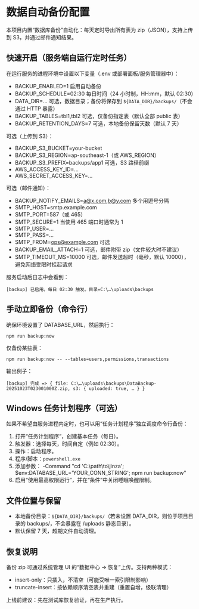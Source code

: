 # 数据自动备份配置

本项目内置“数据库备份”自动化：每天定时导出所有表为 zip（JSON），支持上传到 S3，并通过邮件通知结果。

## 快速开启（服务端自运行定时任务）

在运行服务的进程环境中设置以下变量（.env 或部署面板/服务管理器中）：

- BACKUP_ENABLED=1 启用自动备份
- BACKUP_SCHEDULE=02:30 每日时间（24 小时制，HH:mm，默认 02:30）
- DATA_DIR=… 可选，数据目录；备份将保存到 `${DATA_DIR}/backups/`（不会通过 HTTP 暴露）
- BACKUP_TABLES=tbl1,tbl2 可选，仅备份指定表（默认全部 public 表）
- BACKUP_RETENTION_DAYS=7 可选，本地备份保留天数（默认 7 天）

可选（上传到 S3）：

- BACKUP_S3_BUCKET=your-bucket
- BACKUP_S3_REGION=ap-southeast-1（或 AWS_REGION）
- BACKUP_S3_PREFIX=backups/app1 可选，S3 路径前缀
- AWS_ACCESS_KEY_ID=…
- AWS_SECRET_ACCESS_KEY=…

可选（邮件通知）：

- BACKUP_NOTIFY_EMAILS=a@x.com,b@y.com 多个用逗号分隔
- SMTP_HOST=smtp.example.com
- SMTP_PORT=587（或 465）
- SMTP_SECURE=1 当使用 465 端口时通常为 1
- SMTP_USER=…
- SMTP_PASS=…
- SMTP_FROM=ops@example.com 可选
- BACKUP_EMAIL_ATTACH=1 可选，邮件附带 zip（文件较大时不建议）
- SMTP_TIMEOUT_MS=10000 可选，邮件发送超时（毫秒，默认 10000），避免网络受限时挂起请求

服务启动后日志中会看到：

```
[backup] 已启用。每日 02:30 触发。目录=C:\…\uploads\backups
```

## 手动立即备份（命令行）

确保环境设置了 DATABASE_URL，然后执行：

```
npm run backup:now
```

仅备份某些表：

```
npm run backup:now -- --tables=users,permissions,transactions
```

输出例子：

```
[backup] 完成 => { file: C:\…\uploads\backups\DataBackup-20251023T023001000Z.zip, s3: { uploaded: true, … } }
```

## Windows 任务计划程序（可选）

如果不希望由服务进程内定时，也可以用“任务计划程序”独立调度命令行备份：

1. 打开“任务计划程序”，创建基本任务（每日）。
2. 触发器：选择每天，时间自定（例如 02:30）。
3. 操作：启动程序。
4. 程序/脚本：`powershell.exe`
5. 添加参数：
   -Command "cd 'C:\\path\\to\\jinza'; $env:DATABASE_URL='YOUR_CONN_STRING'; npm run backup:now"
6. 启用“使用最高权限运行”，并在“条件”中关闭睡眠唤醒限制。

## 文件位置与保留

- 本地备份目录：`${DATA_DIR}/backups/`（若未设置 DATA_DIR，则位于项目目录的 backups/，不会暴露在 /uploads 静态目录）。
- 默认保留 7 天，超期文件自动清理。

## 恢复说明

备份 zip 可通过系统管理 UI 的“数据中心 → 恢复”上传。支持两种模式：

- insert-only：只插入，不清空（可能受唯一索引限制影响）
- truncate-insert：按依赖顺序清空表并重建（重置自增，级联清理）

上线前建议：先在测试库恢复验证，再在生产执行。
